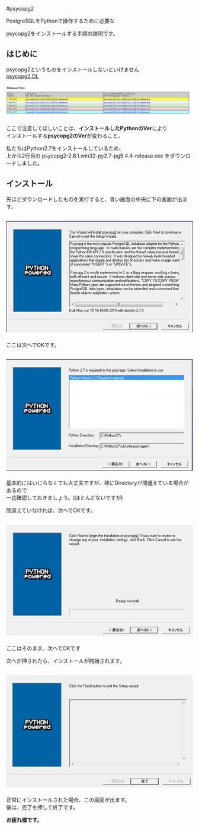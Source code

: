 #psycopg2

PostgreSQLをPythonで操作するために必要な  

psycopg2をインストールする手順の説明です。

はじめに
------
psycopg2というものをインストールしないといけません  
[psycopg2.DL](http://www.stickpeople.com/projects/python/win-psycopg/)  

![画像](../images/psycopg2/python_DB01.PNG "画像")  


ここで注意してほしいことは、**インストールしたPythonのVer**により  
インストールする**psycopg2のVer**が変わること。

私たちはPython2.7をインストールしているため、  
上から2行目の psycopg2-2.6.1.win32-py2.7-pg9.4.4-release.exe をダウンロードしました。


インストール
----------------
先ほどダウンロードしたものを実行すると、青い画面の中央に下の画面が出ます。

![画像](../images/psycopg2/python_DB02.PNG "画像")  
----------------
 ここは次へでOKです。


![画像](../images/psycopg2/python_DB03.PNG "画像")
----------------  
 基本的にはいじらなくても大丈夫ですが、稀にDirectoryが間違えている場合があるので  
 一応確認しておきましょう。(ほとんどないですが)  

 間違えていなければ、次へでOKです。  

![画像](../images/psycopg2/python_DB04.PNG "画像") 
----------------
ここはそのまま、次へでOKです

次へが押されたら、インストールが開始されます。

![画像](../images/psycopg2/python_DB05.PNG "画像") 
----------------
正常にインストールされた場合、この画面が出ます。  
後は、完了を押して終了です。

**お疲れ様です。**  
  
